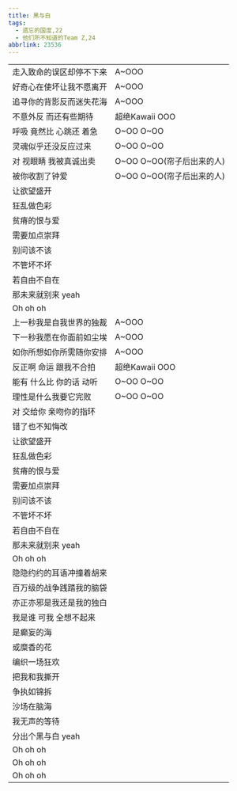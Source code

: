```yaml
---
title: 黑与白
tags:
  - 遗忘的国度,22
  - 他们所不知道的Team Z,24
abbrlink: 23536
---
```

|      |      |
|--|--|
|走入致命的误区却停不下来|A~OOO|
|好奇心在使坏让我不愿离开|A~OOO|
|追寻你的背影反而迷失花海|A~OOO|
|不意外反 而还有些期待|超绝Kawaii OOO|
|呼吸 竟然比 心跳还 着急|O~OO O~OO|
|灵魂似乎还没反应过来|O~OO O~OO|
|对 视眼睛 我被真诚出卖|O~OO O~OO(帘子后出来的人)|
|被你收割了钟爱|O~OO O~OO(帘子后出来的人)|
|让欲望盛开|      |
|狂乱做色彩|      |
|贫瘠的恨与爱|      |
|需要加点崇拜|      |
|别问该不该|      |
|不管坏不坏|      |
|若自由不自在|      |
|那未来就别来 yeah|      |
|Oh oh oh|      |
|上一秒我是自我世界的独裁|A~OOO|
|下一秒我愿在你面前如尘埃|A~OOO|
|如你所想如你所需随你安排|A~OOO|
|反正啊 命运 跟我不合拍|超绝Kawaii OOO|
|能有 什么比 你的话 动听|O~OO O~OO|
|理性是什么我要它完败|O~OO O~OO|
|对 交给你 亲吻你的指环|      |
|错了也不知悔改|      |
|让欲望盛开|      |
|狂乱做色彩|      |
|贫瘠的恨与爱|      |
|需要加点崇拜|      |
|别问该不该|      |
|不管坏不坏|      |
|若自由不自在|      |
|那未来就别来 yeah|      |
|Oh oh oh|      |
|隐隐约约的耳语冲撞着胡来|      |
|百万级的战争践踏我的脑袋|      |
|亦正亦邪是我还是我的独白|      |
|我是谁 可我 全想不起来|      |
|是癫妄的海|      |
|或糜香的花|      |
|编织一场狂欢|      |
|把我和我撕开|      |
|争执如锦拆|      |
|沙场在脑海|      |
|我无声的等待|      |
|分出个黑与白 yeah|      |
|Oh oh oh|      |
|Oh oh oh|      |
|Oh oh oh|      |